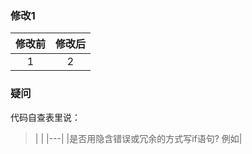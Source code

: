 ### 修改1
| 修改前 | 修改后 |
|:------:|:------:|
|   1    |   2    |

### 疑问
代码自查表里说：
> |   |
|---|
|是否用隐含错误或冗余的方式写if语句? 例如|